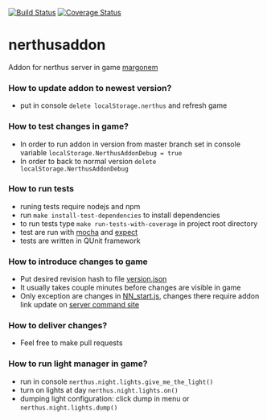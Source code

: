 [![Build Status](https://travis-ci.org/akrzyz/nerthusaddon.svg?branch=master)](https://travis-ci.org/akrzyz/nerthusaddon)
[![Coverage Status](https://coveralls.io/repos/github/akrzyz/nerthusaddon/badge.svg?branch=master)](https://coveralls.io/github/akrzyz/nerthusaddon?branch=master)

# nerthusaddon
  Addon for nerthus server in game [margonem](http://www.margonem.pl/)

### How to update addon to newest version?
  * put in console `delete localStorage.nerthus` and refresh game

### How to test changes in game?
  * In order to run addon in version from master branch set in console variable `localStorage.NerthusAddonDebug = true`
  * In order to back to normal version `delete localStorage.NerthusAddonDebug`

### How to run tests
  * runing tests require nodejs and npm
  * run `make install-test-dependencies` to install dependencies
  * to run tests type `make run-tests-with-coverage` in project root directory
  * test are run with [mocha](https://mochajs.org/) and [expect](https://github.com/Automattic/expect.js/)
  * tests are written in QUnit framework

### How to introduce changes to game
  * Put desired revision hash to file [version.json](version.json)
  * It usually takes couple minutes before changes are visible in game
  * Only exception are changes in [NN_start.js](NN_start.js), changes there require addon link update on [server command site](http://serwery.margonem.pl/)

### How to deliver changes?
  * Feel free to make pull requests

### How to run light manager in game?
  * run in console `nerthus.night.lights.give_me_the_light()`
  * turn on lights at day `nerthus.night.lights.on()`
  * dumping light configuration: click dump in menu or `nerthus.night.lights.dump()`
